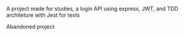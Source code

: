 A project made for studies, a login API using express, JWT, and TDD architeture with Jest for tests

Abandoned project
